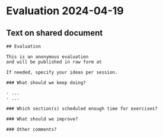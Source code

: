 # Evaluation 2024-04-19

## Text on shared document

```
## Evaluation

This is an anonymous evaluation
and will be published in raw form at 

If needed, specify your ideas per session.

### What should we keep doing? 

- ...
- ...

### Which section(s) scheduled enough time for exercises?

### What should we improve?

### Other comments?
```
